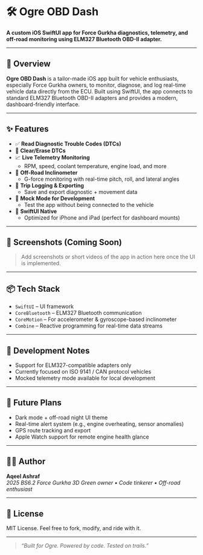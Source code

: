 # 🛠️ Ogre OBD Dash

**A custom iOS SwiftUI app for Force Gurkha diagnostics, telemetry, and off-road monitoring using ELM327 Bluetooth OBD-II adapter.**

---

## 🚙 Overview

**Ogre OBD Dash** is a tailor-made iOS app built for vehicle enthusiasts, especially Force Gurkha owners, to monitor, diagnose, and log real-time vehicle data directly from the ECU. Built using SwiftUI, the app connects to standard ELM327 Bluetooth OBD-II adapters and provides a modern, dashboard-friendly interface.

---

## ✨ Features

- ✅ **Read Diagnostic Trouble Codes (DTCs)**
- 🧹 **Clear/Erase DTCs**
- 📈 **Live Telemetry Monitoring**  
  - RPM, speed, coolant temperature, engine load, and more
- 🧭 **Off-Road Inclinometer**  
  - G-force monitoring with real-time pitch, roll, and lateral angles
- 🧾 **Trip Logging & Exporting**  
  - Save and export diagnostic + movement data
- 🧪 **Mock Mode for Development**  
  - Test the app without being connected to the vehicle
- 📱 **SwiftUI Native**  
  - Optimized for iPhone and iPad (perfect for dashboard mounts)

---

## 📸 Screenshots (Coming Soon)

> Add screenshots or short videos of the app in action here once the UI is implemented.

---

## 📦 Tech Stack

- `SwiftUI` – UI framework
- `CoreBluetooth` – ELM327 Bluetooth communication
- `CoreMotion` – For accelerometer & gyroscope-based inclinometer
- `Combine` – Reactive programming for real-time data streams

---

## 🚧 Development Notes

- Support for ELM327-compatible adapters only
- Currently focused on ISO 9141 / CAN protocol vehicles
- Mocked telemetry mode available for local development

---

## 📍 Future Plans

- Dark mode + off-road night UI theme
- Real-time alert system (e.g., engine overheating, sensor anomalies)
- GPS route tracking and export
- Apple Watch support for remote engine health glance

---

## 👨‍🔧 Author

**Aqeel Ashraf**  
_2025 BS6.2 Force Gurkha 3D Green owner • Code tinkerer • Off-road enthusiast_

---

## 📄 License

MIT License. Feel free to fork, modify, and ride with it.

---

> _“Built for Ogre. Powered by code. Tested on trails.”_
